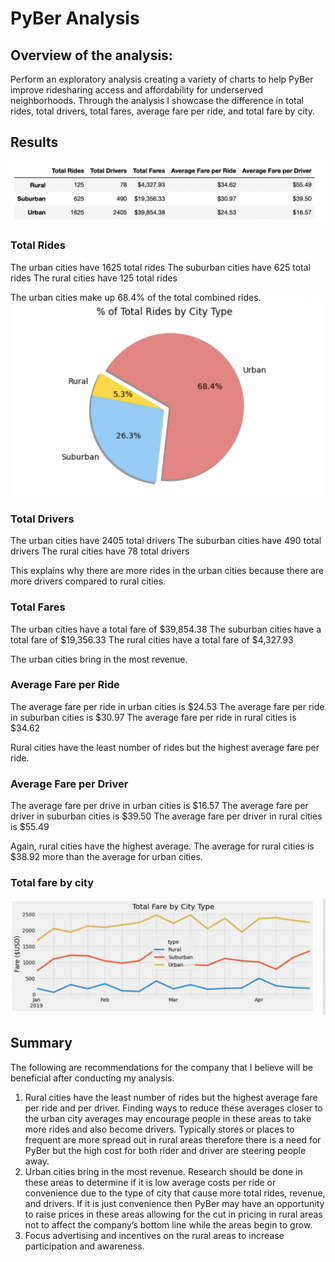# PyBer Analysis

## Overview of the analysis: 

Perform an exploratory analysis creating a variety of charts to help PyBer improve ridesharing access and affordability for underserved neighborhoods. Through the analysis I showcase the difference in total rides, total drivers, total fares, average fare per ride, and total fare by city. 

## Results 

![Summary.png](https://github.com/jaousley/PyBer_Analysis/blob/main/Summary.png)

### Total Rides
The urban cities have 1625 total rides
The suburban cities have 625 total rides
The rural cities have 125 total rides

The urban cities make up 68.4% of the total combined rides. 
![Fig6.png](https://github.com/jaousley/PyBer_Analysis/blob/main/Fig6(2).png)

### Total Drivers 
The urban cities have 2405 total drivers
The suburban cities have 490 total drivers
The rural cities have 78 total drivers

This explains why there are more rides in the urban cities because there are more drivers compared to rural cities. 

### Total Fares
The urban cities have a total fare of $39,854.38
The suburban cities have a total fare of $19,356.33
The rural cities have a total fare of $4,327.93

The urban cities bring in the most revenue. 

### Average Fare per Ride
The average fare per ride in urban cities is $24.53
The average fare per ride in suburban cities is $30.97
The average fare per ride in rural cities is $34.62

Rural cities have the least number of rides but the highest average fare per ride.

### Average Fare per Driver
The average fare per drive in urban cities is $16.57
The average fare per driver in suburban cities is $39.50
The average fare per driver in rural cities is $55.49

Again, rural cities have the highest average. The average for rural cities is $38.92 more than the average for urban cities. 

### Total fare by city

![TotalFare.png](https://github.com/jaousley/PyBer_Analysis/blob/main/TotalFare.png)

## Summary

The following are recommendations for the company that I believe will be beneficial after conducting my analysis. 

1.	Rural cities have the least number of rides but the highest average fare per ride and per driver. Finding ways to reduce these averages closer to the urban city averages may encourage people in these areas to take more rides and also become drivers. Typically stores or places to frequent are more spread out in rural areas therefore there is a need for PyBer but the high cost for both rider and driver are steering people away. 
2.	Urban cities bring in the most revenue. Research should be done in these areas to determine if it is low average costs per ride or convenience due to the type of city that cause more total rides, revenue, and drivers. If it is just convenience then PyBer may have an opportunity to raise prices in these areas allowing for the cut in pricing in rural areas not to affect the company’s bottom line while the areas begin to grow. 
3.	Focus advertising and incentives on the rural areas to increase participation and awareness.  

